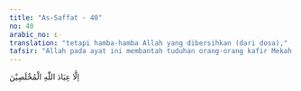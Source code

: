 ```yaml
---
title: "As-Saffat - 40"
no: 40
arabic_no: ٤٠
translation: "tetapi hamba-hamba Allah yang dibersihkan (dari dosa),"
tafsir: "Allah pada ayat ini membantah tuduhan orang-orang kafir Mekah itu. Nabi Muhammad saw tidak pernah mengucapkan kalimat-kalimat khayalan sebagai penyair, tetapi sesungguhnya beliau pembawa dan pendukung kebenaran. Ajaran tauhid yang disebarluaskan beliau tidak perlu lagi diragukan, sebab keesaan Tuhan itu dikukuhkan oleh pikiran yang sehat dan dapat dibuktikan dengan dalil-dalil yang nyata. Tidaklah patut bilamana Rasul itu dikatakan penyair padahal dia membawa ajaran yang benar. Ajaran yang sama telah dibawakan pula sebelumnya oleh para nabi-nabi terdahulu.\n\nAjaran tauhid yang dibawa beliau meneruskan ajaran tauhid yang dibawa oleh nabi-nabi dahulu, dan bukan sekali-kali buatan Muhammad saw. Jadi tuduhan kepada Rasul sebagai penyair dan orang gila hanyalah karena kebencian dan keingkaran semata-mata. Allah pastilah akan menimpakan azab yang pedih dan hukuman yang berat kepada orang-orang kafir yang menuduh Rasul dengan tuduhan nista itu. Azab bagi mereka yang ingkar kepada ajaran rasul-rasul itu bisa jadi dirasakan di dunia ini, sebelum dirasakan di akhirat. Seperti azab yang diderita oleh kaum Samud, Fir'aun dan lain-lain. Namun Tuhan tidak akan menurunkan azab kepada manusia kecuali hanya sebagai balasan dan akibat dari perbuatan mereka sendiri. Allah berfirman:\n\nBarangsiapa mengerjakan kebajikan maka (pahalanya) untuk dirinya sendiri dan barangsiapa berbuat jahat maka (dosanya) menjadi tanggungan dirinya sendiri. Dan Tuhanmu sama sekali tidak menzalimi hamba-hamba(-Nya). (Fushshilat/41: 46)"
---
```


اِلَّا عِبَادَ اللّٰهِ الْمُخْلَصِيْنَ 
